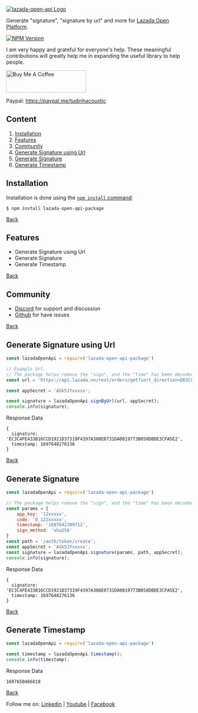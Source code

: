 [![lazada-open-api Logo](https://blogger.googleusercontent.com/img/b/R29vZ2xl/AVvXsEho8z27L7eJEv3eLp4-jmFav2ajMUi6ybqhNaNYL7Q6PIOy8uuMs4gpxTLMDYieyKZ40O6SpyjdmMaBj1cIzrVUNRko_2QpwX2HBJDqrHTUmTvTw16fPdeOLLUn-OjXeEy5Yl0ZfOukpekXN51IweLyTL1yiBvw9QqHRrnb1KqreNLriOgNUJSA-7BFifOR/s1600/Untitled-1.png)](https://github.com/tudinhacoustic/lazada-open-api)

  Generate "signature", "signature by url" and more for [Lazada Open Platform](https://open.lazada.com/apps/doc/api).

  [![NPM Version][npm-version-image]][npm-url]
  
  I am very happy and grateful for everyone's help. These meaningful contributions will greatly help me in expanding the useful library to help people.

  <a href="https://www.buymeacoffee.com/tudinhacoustic" target="_blank"><img src="https://cdn.buymeacoffee.com/buttons/v2/default-yellow.png" alt="Buy Me A Coffee" style="height: 60px !important;width: 217px !important;" ></a>

  Paypal: https://paypal.me/tudinhacoustic

## Content
1. [Installation](#installation)
2. [Features](#features)
3. [Community](#community)
4. [Generate Signature using Url](#generate-signature-using-url)
5. [Generate Signature](#generate-signature)
6. [Generate Timestamp](#generate-timestamp)

## Installation

Installation is done using the
[`npm install` command](https://docs.npmjs.com/getting-started/installing-npm-packages-locally):

```console
$ npm install lazada-open-api-package
```
[Back](#content)

## Features

  * Generate Signature using Url
  * Generate Signature
  * Generate Timestamp

[Back](#content)

## Community

  * [Discord](https://discord.com/channels/1164249669090693270/1164249669090693273) for support and discussion
  * [Github](https://github.com/tudinhacoustic/lazada-open-api/issues) for have issues

[Back](#content)

## Generate Signature using Url
```js
const lazadaOpenApi = require('lazada-open-api-package')

// Example Url.
// The package helps remove the "sign", and the "time" has been decoded.
const url = 'https://api.lazada.vn/rest/orders/get?sort_direction=DESC&offset=0&created_before=2023-10-18T23%3A59%3A59%2B07%3A00&created_after=2023-10-18T00%3A00%3A01%2B07%3A00&limit=10&sort_by=created_at&app_key=12xxxx&sign_method=sha256&access_token=50000200c10tlrxxx&timestamp=1697648276136';

const appSecret = 'AGk5JYxxxxx';

const signature = lazadaOpenApi.signByUrl(url, appSecret);
console.info(signature);
```
Response Data
```console
{
  signature: 'EC3C4FE433B16CCD1921D37319F4397A308E0731DA0019773B058DBDE3CFA5E2',
  timestamp: 1697648276136
}
```
[Back](#content)
## Generate Signature
```js
const lazadaOpenApi = require('lazada-open-api-package')

// The package helps remove the "sign", and the "time" has been decoded.
const params = {
    app_key: '12xxxxx',
    code: '0_122xxxxx',
    timestamp: '1697642709712',
    sign_method: 'sha256'
}
const path = '/auth/token/create';
const appSecret = 'AGk5JYxxxxx';
const signature = lazadaOpenApi.signature(params, path, appSecret);
console.info(signature);
```
Response Data
```console
{
  signature: 'EC3C4FE433B16CCD1921D37319F4397A308E0731DA0019773B058DBDE3CFA5E2',
  timestamp: 1697648276136
}
```
[Back](#content)

## Generate Timestamp
```js
const lazadaOpenApi = require('lazada-open-api-package')

const timestamp = lazadaOpenApi.timestamp();
console.info(timestamp);
```
Response Data
```console
1697650466818
```
[Back](#content)

[npm-url]: https://npmjs.org/package/lazada-open-api
[npm-version-image]: https://badgen.net/npm/v/lazada-open-api

Follow me on: 
[Linkedin](https://www.linkedin.com/in/tudinhacoustic) |
[Youtube](https://www.youtube.com/c/TuDinh) |
[Facebook](https://www.facebook.com/TuThichLapTrinh)

  